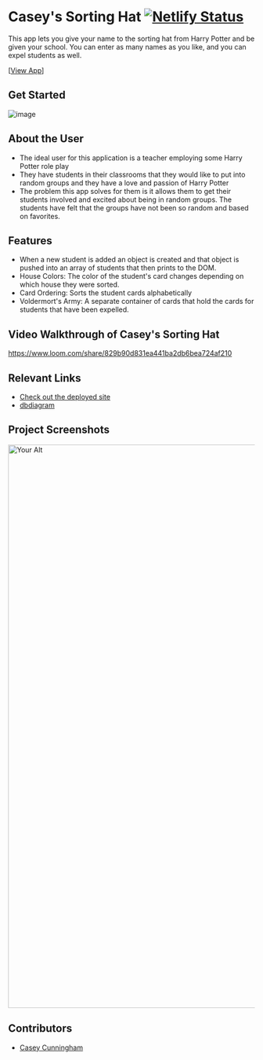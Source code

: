 # Casey's Sorting Hat  [![Netlify Status](https://api.netlify.com/api/v1/badges/4ab7e730-7ed3-4cfd-a988-66195e79a991/deploy-status)](https://app.netlify.com/sites/drt-sortinghat/deploys)
<!-- update the netlify badge above with your own badge that you can find at netlify under settings/general#status-badges -->

This app lets you give your name to the sorting hat from Harry Potter and be given your school. You can enter as many names as you like, and you can expel students as well.

[[View App](#[your-link](https://caseys-sorting-hat.netlify.app/))]

## Get Started
![image](https://github.com/user-attachments/assets/53135f70-cc2f-41e6-9381-93762565ba11)


## About the User <!-- This is a scaled down user persona -->
- The ideal user for this application is a teacher employing some Harry Potter role play
- They have students in their classrooms that they would like to put into random groups and they have a love and passion of Harry Potter
- The problem this app solves for them is it allows them to get their students involved and excited about being in random groups. The students have felt that the groups have not been so random and based on favorites.

## Features
- When a new student is added an object is created and that object is pushed into an array of students that then prints to the DOM.
- House Colors: The color of the student's card changes depending on which house they were sorted.
- Card Ordering: Sorts the student cards alphabetically
- Voldermort's Army: A separate container of cards that hold the cards for students that have been expelled.

## Video Walkthrough of Casey's Sorting Hat
https://www.loom.com/share/829b90d831ea441ba2db6bea724af210

## Relevant Links
- [Check out the deployed site](https://caseys-sorting-hat.netlify.app/)
- [dbdiagram](#[your-link](https://dbdiagram.io/d/student-66a523a08b4bb5230e83dead))

## Project Screenshots <!-- These can be inside of your project. Look at the repos from class and see how the images are included in the readme -->
<img width="1148" alt="Your Alt" src="your-link.png">

## Contributors
- [Casey Cunningham](https://github.com/dinnerdoggy)
